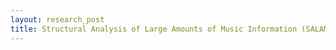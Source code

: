 ```yaml
---
layout: research_post
title: Structural Analysis of Large Amounts of Music Information (SALAMI)
---
```

